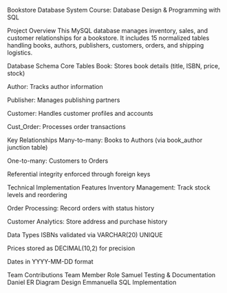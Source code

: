 Bookstore Database System
Course: Database Design & Programming with SQL


Project Overview
This MySQL database manages inventory, sales, and customer relationships for a bookstore. It includes 15 normalized tables handling books, authors, publishers, customers, orders, and shipping logistics.

Database Schema
Core Tables
Book: Stores book details (title, ISBN, price, stock)

Author: Tracks author information

Publisher: Manages publishing partners

Customer: Handles customer profiles and accounts

Cust_Order: Processes order transactions

Key Relationships
Many-to-many: Books to Authors (via book_author junction table)

One-to-many: Customers to Orders

Referential integrity enforced through foreign keys



Technical Implementation
Features
Inventory Management: Track stock levels and reordering

Order Processing: Record orders with status history

Customer Analytics: Store address and purchase history

Data Types
ISBNs validated via VARCHAR(20) UNIQUE

Prices stored as DECIMAL(10,2) for precision

Dates in YYYY-MM-DD format

Team Contributions
Team Member  	Role
Samuel        Testing & Documentation
Daniel    	  ER Diagram Design
Emmanuella	  SQL Implementation
